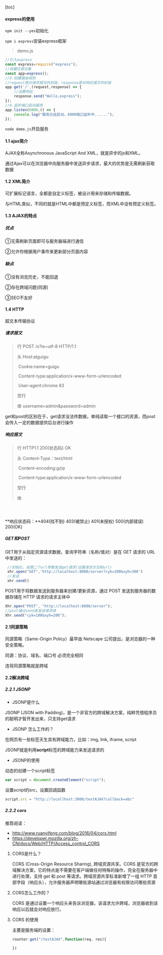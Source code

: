[toc]

#### express的使用

`npm init --yes`初始化

`npm i express`安装express框架

> demo.js

```js
//引入express
const express=require("express");
//创建应用对象
const app=express();
//3.创建路由规则
//request是对请求报文的封装，response是对响应报文的封装
app.get('/',(request,response) => {
    //设置响应
    response.send("Hello,express");
});
//4.监听端口启动服务
app.listen(6000,() => {
    console.log("服务已经启动，6000端口监听中......");
});
```

`node demo.js`开启服务

#### 1.1 ajax简介

AJAX全称Asynchronous JavaScript And XML，就是异步的js和XML。

通过Ajax可以在浏览器中向服务器中发送异步请求，最大的优势是无需刷新获取数据

#### 1.2 XML简介

可扩展标记语言，全都是自定义标签，被设计用来存储和传输数据。

与HTML类似，不同的就是HTML中都是预定义标签，而XML中没有预定义标签。

#### 1.3 AJAX的特点

##### 优点 

①无需刷新页面即可与服务器端进行通信

②允许你根据用户事件来更新部分页面内容

##### 缺点

①没有浏览历史，不能回退

②存在跨域问题(同源)

③SEO不友好



#### 1.4 HTTP

超文本传输协议

##### 请求报文 

>行    POST  /s?ie=utf-8 HTTP/1.1
>
>头    Host:atguigu
>
>​        Cookie:name=guigu 
>
>​        Content-type:application/x-www-form-urlencoded
>
>​        User-agent:chrome 83
>
>空行
>
>体  username=admin&password=admin

get和post的区别在于，get请求没法传数据，单纯读取一个接口的资源，而post会传入一定的数据提供后台进行操作

##### 响应报文

>行    HTTP1.1    200(状态码)   OK                
>
>头    Content-Type：text/html
>
>​        Content-encoding:gzip 
>
>​        Content-type:application/x-www-form-urlencoded
>
>空行
>
>体    <html><header></header></html>

**响应状态码：**404(找不到)   403(被禁止)   401(未授权)  500(内部错误)  200(OK)

##### GET和POST

GET用于从指定资源请求数据，查询字符串（名称/值对）是在 GET 请求的 URL 中发送的：

~~~javascript
 //初始化，给第二个url参数发送get请求(设置请求方法和url)
 xhr.open("GET",'http://localhost:8000/server?cyk=200&xyh=300')
 //发送
 xhr.send()
~~~

POST用于将数据发送到服务器来创建/更新资源，通过 POST 发送到服务器的数据存储在 HTTP 请求的请求主体中

~~~javascript
Xhr.open("POST", "http://localhost:8000/server");
//post通过send来发送请求体
Xhr.send("cyk=100&xyh=200");
~~~





#### 2.1同源策略

同源策略（Same-Origin Policy）最早由 Netscape 公司提出，是浏览器的一种安全策略。

同源：协议、域名、端口号 必须完全相同

违背同源策略就是跨域

#### 2.2解决跨域

##### 2.2.1 JSONP

- JSONP是什么

JSONP (JSON with Padding)，是一个非官方的跨域解决方案，纯粹凭借程序员的聪明才智开发出来，只支持get请求

- JSONP 怎么工作的？

在网页有一些标签天生具有跨域能力，比如：img, link, iframe, script

JSONP就是利用**script**标签的跨域能力来发送请求的

- JSONP的使用

动态的创建一个script标签

```javascript
var script = document.createElement("script");
```

设置script的src，设置回调函数

```javascript
script.src = "http://locallhost:3000/textAJAX?callback=abc"
```

##### 2.2.2 cors

推荐阅读：

- http://www.ruanyifeng.com/blog/2016/04/cors.html
- https://developer.mozilla.org/zh-CN/docs/Web/HTTP/Access_control_CORS

1. CORS是什么？

   CORS (Cross-Origin Resource Sharing), 跨域资源共享。CORS 是官方的跨域解决方案，它的特点是不需要在客户端做任何特殊的操作，完全在服务器中进行处理，支持 get 和 post 等请求。跨域资源共享标准新增了一组 HTTP 首部字段（响应头），允许服务器声明哪些源站通过浏览器有权限访问哪些资源

2. CORS怎么工作的？

   CORS 是通过设置一个响应头来告诉浏览器，该请求允许跨域，浏览器收到该响应以后就会对响应放行。

3. CORS 的使用

   主要是服务端的设置：

   ```javascript
   rounter.get("/testAJAX",function(req, res){
   
   })
   ```